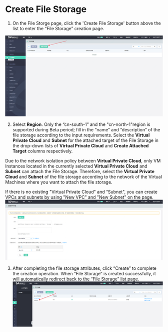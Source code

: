 # Create File Storage

1. On the File Storge page, click the 'Create File Storage' button above the list to enter the “File Storage” creation page.

![create-button](../../../../image/Cloud-File-Service/create_button.png)

2. Select **Region**. Only the “cn-south-1” and the "cn-north-1"region is supported during Beta period; fill in the “name” and “description” of the file storage according to the input requirements. Select the **Virtual Private Cloud** and **Subnet** for the attached target of the File Storage in the drop-down lists of **Virtual Private Cloud** and **Create Attached Target** columns respectively.

Due to the network isolation policy between **Virtual Private Cloud**, only VM Instances located in the currently selected **Virtual Private Cloud** and **Subnet** can attach the File Storage. Therefore, select the **Virtual Private Cloud** and **Subnet** of the file storage according to the network of the Virtual Machines where you want to attach the file storage.

If there is no existing "Virtual Private Cloud" and “Subnet", you can create VPCs and subnets by using "New VPC" and "New Subnet" on the page.
![fs_creating](../../../../image/Cloud-File-Service/fs_creating.png)


3. After completing the file storage attributes, click “Create” to complete the creation operation. When “File Storage” is created successfully, it will automatically redirect back to the “File Storage” list page.
![fs_created](../../../../image/Cloud-File-Service/fs_created.png)
